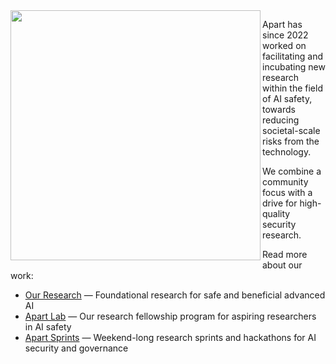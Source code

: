 <!--![Apart dark logo](https://uploads-ssl.webflow.com/6209a0a4ae74d4152a4ff87a/6597c1ec889f4216ae996775_logo_black.png#gh-light-mode-only)-->

<img align="left" src="https://uploads-ssl.webflow.com/6209a0a4ae74d4152a4ff87a/6597c1ebcf0fe0dcaea9c4b0_logo_white.png" width="400">

Apart has since 2022 worked on facilitating and incubating new research within the field of AI safety, towards reducing societal-scale risks from the technology.

We combine a community focus with a drive for high-quality security research.

Read more about our work:
* [Our Research](https://apartresearch.com/research) &mdash; Foundational research for safe and beneficial advanced AI
* [Apart Lab](https://apartresearch.com/lab) &mdash; Our research fellowship program for aspiring researchers in AI safety
* [Apart Sprints](https://apartresearch.com/sprints/overview) &mdash; Weekend-long research sprints and hackathons for AI security and governance

<br clear="left"/>

